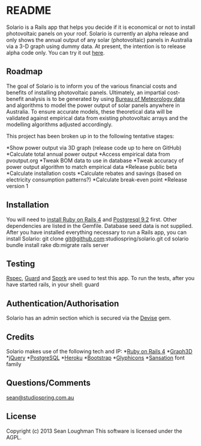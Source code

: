 README
==========

Solario is a Rails app that helps you decide if it is economical or not to install photovoltaic panels on your roof. Solario is currently an alpha release and only shows the annual output of any solar (photovoltaic) panels in Australia via a 3-D graph using dummy data. At present, the intention is to release alpha code only.
You can try it out [here](http://thawing-beach-7608.herokuapp.com).  

Roadmap
-------

The goal of Solario is to inform you of the various financial costs and benefits of installing photovoltaic panels. Ultimately, an impartial cost-benefit analysis is to be generated by using [Bureau of Meteorology data](http://www.bom.gov.au/climate/how/newproducts/IDCJAD0111.shtml) and algorithms to model the power output of solar panels anywhere in Australia. To ensure accurate models, these theoretical data will be validated against empirical data from existing photovoltaic arrays and the modelling algorithms adjusted accordingly.

This project has been broken up in to the following tentative stages:

*Show power output via 3D graph (release code up to here on GitHub)
*Calculate total annual power output
*Access empirical data from pvoutput.org
*Tweak BOM data to use in database
*Tweak accuracy of power output algorithm to match empirical data
*Release public beta
*Calculate installation costs
*Calculate rebates and savings (based on electricity consumption patterns?)
*Calculate break-even point
*Release version 1

Installation
------------

You will need to [install Ruby on Rails 4](http://guides.rubyonrails.org/getting_started.html) and [Postgresql 9.2](http://wiki.postgresql.org/wiki/Detailed_installation_guides) first. Other dependencies are listed in the Gemfile. Database seed data is not supplied.
After you have installed everything necessary to run a Rails app, you can install Solario:
    git clone git@github.com:studiospring/solario.git
    cd solario
    bundle install
    rake db:migrate
    rails server

Testing
-------

[Rspec](https://www.relishapp.com/rspec/rspec-rails/docs), [Guard](https://github.com/guard/guard-rspec) and [Spork](https://github.com/sporkrb/spork-rails) are used to test this app.
To run the tests, after you have started rails, in your shell:
    guard

Authentication/Authorisation
----------------------------

Solario has an admin section which is secured via the [Devise](https://github.com/plataformatec/devise) gem.

Credits
-------

Solario makes use of the following tech and IP:
*[Ruby on Rails 4](http://www.rubyonrails.org)
*[Graph3D](http://almende.github.io/chap-links-library/graph3d.html)
*[jQuery](http://www.jquery.com/)
*[PostgreSQL](http://www.postgresql.org/)
*[Heroku](http://www.heroku.com)
*[Bootstrap](http://getbootstrap.com/)
*[Glyphicons](http://glyphicons.com/)
*[Sansation](http://www.fontsquirrel.com/fonts/Sansation) font family

Questions/Comments
------------------

sean@studiospring.com.au

License
-------

Copyright (c) 2013 Sean Loughman
This software is licensed under the AGPL.
